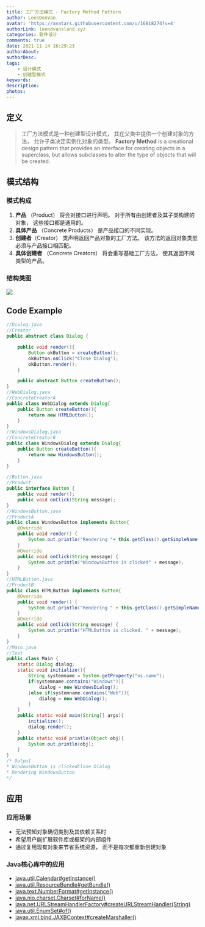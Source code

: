 ```yaml
---
title: 工厂方法模式 - Factory Method Pattern
author: LeenDenVan
avatar: 'https://avatars.githubusercontent.com/u/16818274?v=4'
authorLink: leendvansland.xyz
categories: 软件设计
comments: true
date: 2021-11-14 16:29:23
authorAbout:
authorDesc:
tags: 
    - 设计模式 
    - 创建型模式
keywords:
description:
photos:
---
```


## 定义
>工厂方法模式是一种创建型设计模式， 其在父类中提供一个创建对象的方法， 允许子类决定实例化对象的类型。
>**Factory Method** is a creational design pattern that provides an interface for creating objects in a superclass, but allows subclasses to alter the type of objects that will be created.

## 模式结构

### 模式构成
1. **产品** （Product） 将会对接口进行声明。 对于所有由创建者及其子类构建的对象， 这些接口都是通用的。
2. **具体产品** （Concrete Products） 是产品接口的不同实现。
3. **创建者**（Creator） 类声明返回产品对象的工厂方法。 该方法的返回对象类型必须与产品接口相匹配。
4. **具体创建者** （Concrete Creators） 将会重写基础工厂方法， 使其返回不同类型的产品。

### 结构类图
[![](https://mermaid.ink/img/eyJjb2RlIjoiY2xhc3NEaWFncmFtXG5Qcm9kdWN0IDx8Li4gUHJvZHVjdEFcblByb2R1Y3QgPHwuLiBQcm9kdWN0QlxuQ3JlYXRvciAuLj4gUHJvZHVjdFxuQ3JlYXRvciA8fC0tIENvbmNyZXRlQ3JlYXRvckFcbkNyZWF0b3IgPHwtLSBDb25jcmV0ZUNyZWF0b3JCXG5jbGFzcyBQcm9kdWN0e1xuICA8PGludGVyZmFjZT4-XG4gICtkb1N0dWZmKClcbn1cbmNsYXNzIENyZWF0b3J7XG4gICtzb21lT3BlcmF0aW9uKClcbiAgK2NyZWF0ZVByb2R1Y3QoKVxufVxuY2xhc3MgQ29uY3JldGVDcmVhdG9yQXtcbiAgK2NyZWF0ZVByb2R1Y3QoKVxufVxuY2xhc3MgQ29uY3JldGVDcmVhdG9yQntcbiAgK2NyZWF0ZVByb2R1Y3QoKVxufSIsIm1lcm1haWQiOnsidGhlbWUiOiJkZWZhdWx0In0sInVwZGF0ZUVkaXRvciI6ZmFsc2UsImF1dG9TeW5jIjp0cnVlLCJ1cGRhdGVEaWFncmFtIjpmYWxzZX0)](https://mermaid-js.github.io/mermaid-live-editor/edit#eyJjb2RlIjoiY2xhc3NEaWFncmFtXG5Qcm9kdWN0IDx8Li4gUHJvZHVjdEFcblByb2R1Y3QgPHwuLiBQcm9kdWN0QlxuQ3JlYXRvciAuLj4gUHJvZHVjdFxuQ3JlYXRvciA8fC0tIENvbmNyZXRlQ3JlYXRvckFcbkNyZWF0b3IgPHwtLSBDb25jcmV0ZUNyZWF0b3JCXG5jbGFzcyBQcm9kdWN0e1xuICA8PGludGVyZmFjZT4-XG4gICtkb1N0dWZmKClcbn1cbmNsYXNzIENyZWF0b3J7XG4gICtzb21lT3BlcmF0aW9uKClcbiAgK2NyZWF0ZVByb2R1Y3QoKVxufVxuY2xhc3MgQ29uY3JldGVDcmVhdG9yQXtcbiAgK2NyZWF0ZVByb2R1Y3QoKVxufVxuY2xhc3MgQ29uY3JldGVDcmVhdG9yQntcbiAgK2NyZWF0ZVByb2R1Y3QoKVxufSIsIm1lcm1haWQiOiJ7XG4gIFwidGhlbWVcIjogXCJkZWZhdWx0XCJcbn0iLCJ1cGRhdGVFZGl0b3IiOmZhbHNlLCJhdXRvU3luYyI6dHJ1ZSwidXBkYXRlRGlhZ3JhbSI6ZmFsc2V9)

## Code Example

```java
//Dialog.java
//Creator
public abstract class Dialog {

    public void render(){
        Button okButton = createButton();
        okButton.onClick("Close Dialog");
        okButton.render();
    }

    public abstract Button createButton();
}
//WebDialog.java
//ConcreteCreatorA
public class WebDialog extends Dialog{
    public Button createButton(){
        return new HTMLButton();
    }
}
//WindowsDialog.java
//ConcreteCreatorB
public class WindowsDialog extends Dialog{
    public Button createButton(){
        return new WindowsButton();
    }
}

//Button.java
//Product
public interface Button {
    public void render();
    public void onClick(String message);
}
//WindowsButton.java
//ProductA
public class WindowsButton implements Button{
    @Override
    public void render() {
        System.out.println("Rendering "+ this.getClass().getSimpleName());
    }
    @Override
    public void onClick(String message) {
        System.out.println("WindowsButton is clicked" + message);
    }
}
//HTMLButton.java
//ProductB
public class HTMLButton implements Button{
    @Override
    public void render() {
        System.out.println("Rendering " + this.getClass().getSimpleName());
    }
    @Override
    public void onClick(String message) {
        System.out.println("HTMLButton is clicked. " + message);
    }
}
//Main.java
//Test
public class Main {
    static Dialog dialog;
    static void initialize(){
        String systemname = System.getProperty("os.name");
        if(systemname.contains("Windows")){
            dialog = new WindowsDialog();
        }else if(systemname.contains("Web")){
            dialog = new WebDialog();
        }
    }
    public static void main(String[] args){
        initialize();
        dialog.render();
    }
    public static void println(Object obj){
        System.out.println(obj);
    }
}
/* Output
* WindowsButton is clickedClose Dialog
* Rendering WindowsButton
*/
```
## 应用
### 应用场景
 - 无法预知对象确切类别及其依赖关系时
 - 希望用户能扩展软件库或框架的内部组件
 - 通过复用现有对象来节省系统资源， 而不是每次都重新创建对象

### Java核心库中的应用
- [java.util.Calendar#getInstance()](https://docs.oracle.com/javase/8/docs/api/java/util/Calendar.html#getInstance--)
- [java.util.ResourceBundle#getBundle()](https://docs.oracle.com/javase/8/docs/api/java/util/ResourceBundle.html#getBundle-java.lang.String-)
- [java.text.NumberFormat#getInstance()](https://docs.oracle.com/javase/8/docs/api/java/text/NumberFormat.html#getInstance--)
- [java.nio.charset.Charset#forName()](https://docs.oracle.com/javase/8/docs/api/java/nio/charset/Charset.html#forName-java.lang.String-)
- [java.net.URLStreamHandlerFactory#createURLStreamHandler(String)](https://docs.oracle.com/javase/8/docs/api/java/net/URLStreamHandlerFactory.html)
- [java.util.EnumSet#of()](https://docs.oracle.com/javase/8/docs/api/java/util/EnumSet.html#of(E))
- [javax.xml.bind.JAXBContext#createMarshaller()](https://docs.oracle.com/javase/8/docs/api/javax/xml/bind/JAXBContext.html#createMarshaller--)